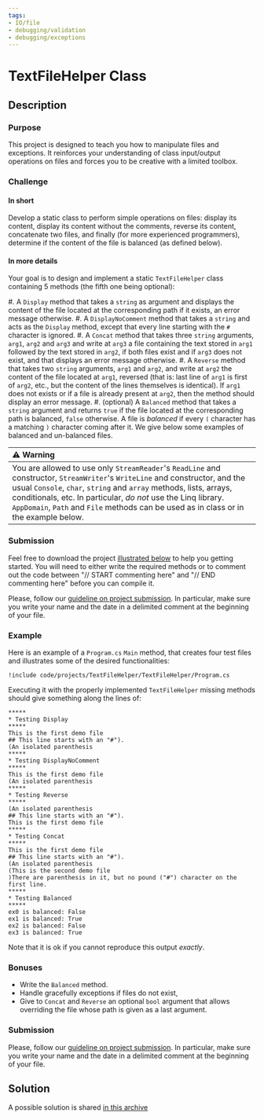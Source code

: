 ```yaml
---
tags:
- IO/file
- debugging/validation
- debugging/exceptions
---
```


# TextFileHelper Class

## Description

### Purpose

This project is designed to teach you how to manipulate files and exceptions.
It reinforces your understanding of class input/output operations on files and forces you to be creative with a limited toolbox.

### Challenge

#### In short

Develop a static class to perform simple operations on files: display its content, display its content without the comments, reverse its content, concatenate two files, and finally (for more experienced programmers), determine if the content of the file is balanced (as defined below).

#### In more details

Your goal is to design and implement a static `TextFileHelper` class containing 5 methods (the fifth one being optional):

#. A `Display` method that takes a `string` as argument and displays the content of the file located at the corresponding path if it exists, an error message otherwise.
#. A `DisplayNoComment` method that takes a `string` and acts as the `Display` method, except that every line starting with the `#` character is ignored.
#. A `Concat` method that takes three `string` arguments, `arg1`, `arg2` and `arg3` and write at `arg3` a file containing the text stored in `arg1` followed by the text stored in `arg2`, if both files exist and if `arg3` does not exist, and that displays an error message otherwise.
#. A `Reverse` method that takes two `string` arguments, `arg1` and `arg2`, and write at `arg2` the content of the file located at `arg1`, reversed (that is: last line of `arg1` is first of `arg2`, etc., but the content of the lines themselves is identical). If `arg1` does not exists or if a file is already present at `arg2`, then the method should display an error message.
#. (optional) A `Balanced` method that takes a `string` argument and returns `true` if the file located at the corresponding path is balanced, `false` otherwise. A file is *balanced* if every `(` character has a matching `)` character coming after it. We give below some examples of balanced and un-balanced files.

| ⚠ Warning |
|:---------------------------|
| You are allowed to use only `StreamReader`'s `ReadLine` and constructor, `StreamWriter`'s `WriteLine` and constructor, and the usual `Console`, `char`, `string` and `array` methods, lists, arrays, conditionals, etc. In particular, *do not* use the Linq library. `AppDomain`, `Path` and `File` methods can be used as in class or in the example below. |

### Submission

Feel free to download the project [illustrated below](./code/projects/TextFileHelper.zip) to help you getting started.
You will need to either write the required methods or to comment out the code between "// START commenting here" and "// END commenting here" before you can compile it.

Please, follow our [guideline on project submission](./projects/submission).
In particular, make sure you write your name and the date in a delimited comment at the beginning of your file.

### Example

Here is an example of a `Program.cs` `Main` method, that creates four test files and illustrates some of the desired functionalities:

```{download="./code/projects/TextFileHelper.zip"}
!include code/projects/TextFileHelper/TextFileHelper/Program.cs
```

Executing it with the properly implemented `TextFileHelper` missing methods should give something along the lines of:

```text
*****
* Testing Display
*****
This is the first demo file
## This line starts with an "#").
(An isolated parenthesis
*****
* Testing DisplayNoComment
*****
This is the first demo file
(An isolated parenthesis
*****
* Testing Reverse
*****
(An isolated parenthesis
## This line starts with an "#").
This is the first demo file
*****
* Testing Concat
*****
This is the first demo file
## This line starts with an "#").
(An isolated parenthesis
(This is the second demo file
)There are parenthesis in it, but no pound ("#") character on the first line.
*****
* Testing Balanced
*****
ex0 is balanced: False
ex1 is balanced: True
ex2 is balanced: False
ex3 is balanced: True
```

Note that it is ok if you cannot reproduce this output *exactly*.

### Bonuses

- Write the `Balanced` method.
- Handle gracefully exceptions if files do not exist,
- Give to `Concat` and `Reverse` an optional `bool` argument that allows overriding the file whose path is given as a last argument.

### Submission

Please, follow our [guideline on project submission](./projects/submission).
In particular, make sure you write your name and the date in a delimited comment at the beginning of your file.

## Solution

A possible solution is shared [in this archive](./code/projects/TextFileHelperSolution.zip)

